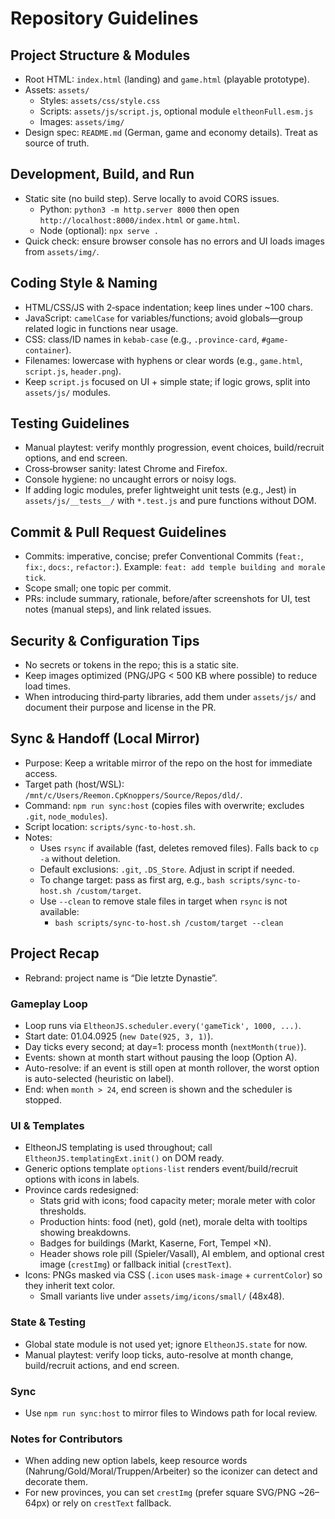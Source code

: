 # Repository Guidelines

## Project Structure & Modules
- Root HTML: `index.html` (landing) and `game.html` (playable prototype).
- Assets: `assets/`
  - Styles: `assets/css/style.css`
  - Scripts: `assets/js/script.js`, optional module `eltheonFull.esm.js`
  - Images: `assets/img/`
- Design spec: `README.md` (German, game and economy details). Treat as source of truth.

## Development, Build, and Run
- Static site (no build step). Serve locally to avoid CORS issues.
  - Python: `python3 -m http.server 8000` then open `http://localhost:8000/index.html` or `game.html`.
  - Node (optional): `npx serve .`
- Quick check: ensure browser console has no errors and UI loads images from `assets/img/`.

## Coding Style & Naming
- HTML/CSS/JS with 2‑space indentation; keep lines under ~100 chars.
- JavaScript: `camelCase` for variables/functions; avoid globals—group related logic in functions near usage.
- CSS: class/ID names in `kebab-case` (e.g., `.province-card`, `#game-container`).
- Filenames: lowercase with hyphens or clear words (e.g., `game.html`, `script.js`, `header.png`).
- Keep `script.js` focused on UI + simple state; if logic grows, split into `assets/js/` modules.

## Testing Guidelines
- Manual playtest: verify monthly progression, event choices, build/recruit options, and end screen.
- Cross‑browser sanity: latest Chrome and Firefox.
- Console hygiene: no uncaught errors or noisy logs.
- If adding logic modules, prefer lightweight unit tests (e.g., Jest) in `assets/js/__tests__/` with `*.test.js` and pure functions without DOM.

## Commit & Pull Request Guidelines
- Commits: imperative, concise; prefer Conventional Commits (`feat:`, `fix:`, `docs:`, `refactor:`). Example: `feat: add temple building and morale tick`.
- Scope small; one topic per commit.
- PRs: include summary, rationale, before/after screenshots for UI, test notes (manual steps), and link related issues.

## Security & Configuration Tips
- No secrets or tokens in the repo; this is a static site.
- Keep images optimized (PNG/JPG < 500 KB where possible) to reduce load times.
- When introducing third‑party libraries, add them under `assets/js/` and document their purpose and license in the PR.

## Sync & Handoff (Local Mirror)
- Purpose: Keep a writable mirror of the repo on the host for immediate access.
- Target path (host/WSL): `/mnt/c/Users/Reemon.CpKnoppers/Source/Repos/dld/`.
- Command: `npm run sync:host` (copies files with overwrite; excludes `.git`, `node_modules`).
- Script location: `scripts/sync-to-host.sh`.
- Notes:
  - Uses `rsync` if available (fast, deletes removed files). Falls back to `cp -a` without deletion.
  - Default exclusions: `.git`, `.DS_Store`. Adjust in script if needed.
  - To change target: pass as first arg, e.g., `bash scripts/sync-to-host.sh /custom/target`.
  - Use `--clean` to remove stale files in target when `rsync` is not available:
    - `bash scripts/sync-to-host.sh /custom/target --clean`

## Project Recap
- Rebrand: project name is “Die letzte Dynastie”.

### Gameplay Loop
- Loop runs via `EltheonJS.scheduler.every('gameTick', 1000, ...)`.
- Start date: 01.04.0925 (`new Date(925, 3, 1)`).
- Day ticks every second; at day=1: process month (`nextMonth(true)`).
- Events: shown at month start without pausing the loop (Option A).
- Auto-resolve: if an event is still open at month rollover, the worst option is auto-selected (heuristic on label).
- End: when `month > 24`, end screen is shown and the scheduler is stopped.

### UI & Templates
- EltheonJS templating is used throughout; call `EltheonJS.templatingExt.init()` on DOM ready.
- Generic options template `options-list` renders event/build/recruit options with icons in labels.
- Province cards redesigned:
  - Stats grid with icons; food capacity meter; morale meter with color thresholds.
  - Production hints: food (net), gold (net), morale delta with tooltips showing breakdowns.
  - Badges for buildings (Markt, Kaserne, Fort, Tempel ×N).
  - Header shows role pill (Spieler/Vasall), AI emblem, and optional crest image (`crestImg`) or fallback initial (`crestText`).
- Icons: PNGs masked via CSS (`.icon` uses `mask-image` + `currentColor`) so they inherit text color.
  - Small variants live under `assets/img/icons/small/` (48x48).

### State & Testing
- Global state module is not used yet; ignore `EltheonJS.state` for now.
- Manual playtest: verify loop ticks, auto-resolve at month change, build/recruit actions, and end screen.

### Sync
- Use `npm run sync:host` to mirror files to Windows path for local review.

### Notes for Contributors
- When adding new option labels, keep resource words (Nahrung/Gold/Moral/Truppen/Arbeiter) so the iconizer can detect and decorate them.
- For new provinces, you can set `crestImg` (prefer square SVG/PNG ~26–64px) or rely on `crestText` fallback.
